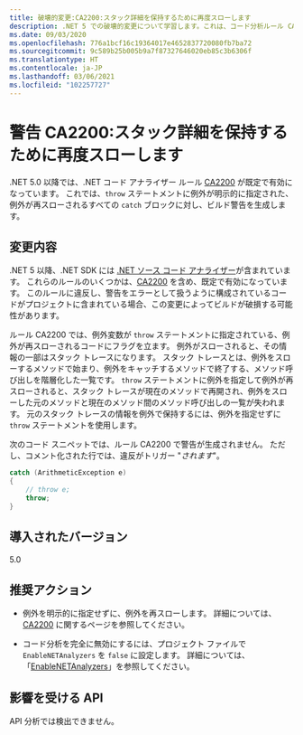 ```yaml
---
title: 破壊的変更:CA2200:スタック詳細を保持するために再度スローします
description: .NET 5 での破壊的変更について学習します。これは、コード分析ルール CA2200 の有効化によって発生します。
ms.date: 09/03/2020
ms.openlocfilehash: 776a1bcf16c19364017e4652837720080fb7ba72
ms.sourcegitcommit: 9c589b25b005b9a7f87327646020eb85c3b6306f
ms.translationtype: HT
ms.contentlocale: ja-JP
ms.lasthandoff: 03/06/2021
ms.locfileid: "102257727"
---
```

# <a name="warning-ca2200-rethrow-to-preserve-stack-details"></a>警告 CA2200:スタック詳細を保持するために再度スローします

.NET 5.0 以降では、.NET コード アナライザー ルール [CA2200](/visualstudio/code-quality/ca2200) が既定で有効になっています。 これでは、`throw` ステートメントに例外が明示的に指定された、例外が再スローされるすべての `catch` ブロックに対し、ビルド警告を生成します。

## <a name="change-description"></a>変更内容

.NET 5 以降、.NET SDK には [.NET ソース コード アナライザー](../../../../fundamentals/code-analysis/overview.md)が含まれています。 これらのルールのいくつかは、[CA2200](/visualstudio/code-quality/ca2200) を含め、既定で有効になっています。 このルールに違反し、警告をエラーとして扱うように構成されているコードがプロジェクトに含まれている場合、この変更によってビルドが破損する可能性があります。

ルール CA2200 では、例外変数が `throw` ステートメントに指定されている、例外が再スローされるコードにフラグを立ます。 例外がスローされると、その情報の一部はスタック トレースになります。 スタック トレースとは、例外をスローするメソッドで始まり、例外をキャッチするメソッドで終了する、メソッド呼び出しを階層化した一覧です。 `throw` ステートメントに例外を指定して例外が再スローされると、スタック トレースが現在のメソッドで再開され、例外をスローした元のメソッドと現在のメソッド間のメソッド呼び出しの一覧が失われます。 元のスタック トレースの情報を例外で保持するには、例外を指定せずに `throw` ステートメントを使用します。

次のコード スニペットでは、ルール CA2200 で警告が生成されません。 ただし、コメント化された行では、違反がトリガー "*されます*"。

```csharp
catch (ArithmeticException e)
{
    // throw e;
    throw;
}
```

## <a name="version-introduced"></a>導入されたバージョン

5.0

## <a name="recommended-action"></a>推奨アクション

- 例外を明示的に指定せずに、例外を再スローします。 詳細については、[CA2200](/visualstudio/code-quality/ca2200) に関するページを参照してください。

- コード分析を完全に無効にするには、プロジェクト ファイルで `EnableNETAnalyzers` を `false` に設定します。 詳細については、「[EnableNETAnalyzers](../../../project-sdk/msbuild-props.md#enablenetanalyzers)」を参照してください。

## <a name="affected-apis"></a>影響を受ける API

API 分析では検出できません。

<!--

### Affected APIs

Not detectable via API analysis.

### Category

Code analysis

-->
